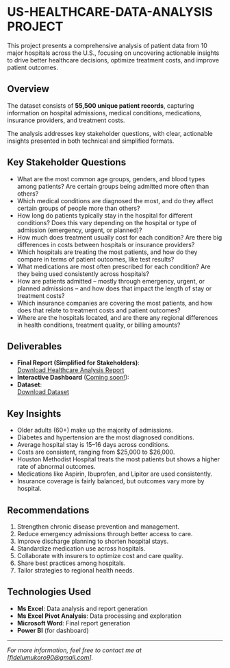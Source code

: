 # US-HEALTHCARE-DATA-ANALYSIS PROJECT

This project presents a comprehensive analysis of patient data from 10 major hospitals across the U.S., focusing on uncovering actionable insights to drive better healthcare decisions, optimize treatment costs, and improve patient outcomes.

## Overview
The dataset consists of **55,500 unique patient records**, capturing information on hospital admissions, medical conditions, medications, insurance providers, and treatment costs.

The analysis addresses key stakeholder questions, with clear, actionable insights presented in both technical and simplified formats.

## Key Stakeholder Questions
- What are the most common age groups, genders, and blood types among patients? Are certain groups being admitted more often than others?
- Which medical conditions are diagnosed the most, and do they affect certain groups of people more than others?
- How long do patients typically stay in the hospital for different conditions? Does this vary depending on the hospital or type of admission (emergency, urgent, or planned)?
- How much does treatment usually cost for each condition? Are there big differences in costs between hospitals or insurance providers?
- Which hospitals are treating the most patients, and how do they compare in terms of patient outcomes, like test results?
- What medications are most often prescribed for each condition? Are they being used consistently across hospitals?
- How are patients admitted – mostly through emergency, urgent, or planned admissions – and how does that impact the length of stay or treatment costs?
- Which insurance companies are covering the most patients, and how does that relate to treatment costs and patient outcomes?
- Where are the hospitals located, and are there any regional differences in health conditions, treatment quality, or billing amounts?

## Deliverables
- **Final Report (Simplified for Stakeholders)**:  
  [Download Healthcare Analysis Report](https://tinyurl.com/Healthcare-analysis-report)  
- **Interactive Dashboard** ([Coming soon!](https://lnkd.in/deM68iwC)):  
- **Dataset**:  
  [Download Dataset](link-to-dataset)

## Key Insights
- Older adults (60+) make up the majority of admissions.
- Diabetes and hypertension are the most diagnosed conditions.
- Average hospital stay is 15–16 days across conditions.
- Costs are consistent, ranging from $25,000 to $26,000.
- Houston Methodist Hospital treats the most patients but shows a higher rate of abnormal outcomes.
- Medications like Aspirin, Ibuprofen, and Lipitor are used consistently.
- Insurance coverage is fairly balanced, but outcomes vary more by hospital.

## Recommendations
1. Strengthen chronic disease prevention and management.
2. Reduce emergency admissions through better access to care.
3. Improve discharge planning to shorten hospital stays.
4. Standardize medication use across hospitals.
5. Collaborate with insurers to optimize cost and care quality.
6. Share best practices among hospitals.
7. Tailor strategies to regional health needs.

## Technologies Used
- **Ms Excel**: Data analysis and report generation
- **Ms Excel Pivot Analysis**: Data processing and exploration
- **Microsoft Word**: Final report generation
- **Power BI** (for dashboard)

---

*For more information, feel free to contact me at [fidelumukoro90@gmail.com].*
